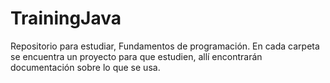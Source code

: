 # TrainingJava
Repositorio para estudiar, Fundamentos de programación.
En cada carpeta se encuentra un proyecto para que estudien, allí encontrarán documentación sobre lo que se usa.

